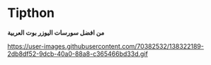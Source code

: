 # Tipthon


**من افضل سورسات اليوزر بوت العربية**

https://user-images.githubusercontent.com/70382532/138322189-2db8df52-9dcb-40a0-88a8-c365466bd33d.gif

